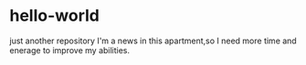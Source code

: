 # hello-world
just another repository
I'm a news in this apartment,so I need
more time and enerage to improve my
abilities.
